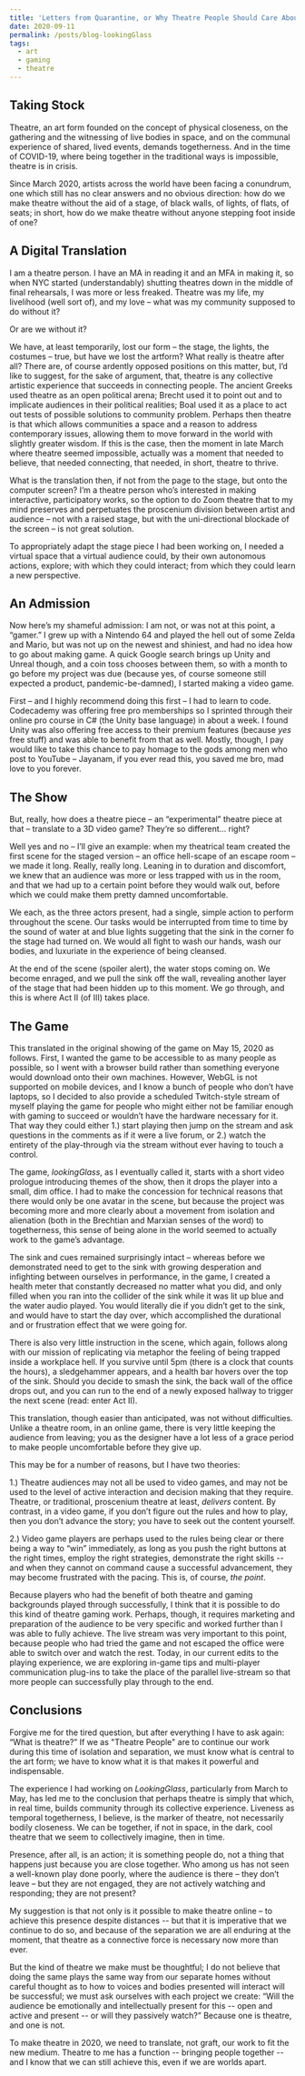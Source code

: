 ```yaml
---
title: 'Letters from Quarantine, or Why Theatre People Should Care About Video Games'
date: 2020-09-11
permalink: /posts/blog-lookingGlass
tags:
  - art
  - gaming
  - theatre
---
```

Taking Stock
------
Theatre, an art form founded on the concept of physical closeness, on the gathering and the witnessing of live bodies in space, and on the communal experience of shared, lived events, demands togetherness. And in the time of COVID-19, where being together in the traditional ways is impossible, theatre is in crisis.  

Since March 2020, artists across the world have been facing a conundrum, one which still has no clear answers and no obvious direction: how do we make theatre without the aid of a stage, of black walls, of lights, of flats, of seats; in short, how do we make theatre without anyone stepping foot inside of one? 

A Digital Translation
------
I am a theatre person. I have an MA in reading it and an MFA in making it, so when NYC started (understandably) shutting theatres down in the middle of final rehearsals, I was more or less freaked. Theatre was my life, my livelihood (well sort of), and my love – what was my community supposed to do without it? 

Or are we without it?

We have, at least temporarily, lost our form – the stage, the lights, the costumes – true, but have we lost the artform? What really is theatre after all? There are, of course ardently opposed positions on this matter, but, I’d like to suggest, for the sake of argument, that, theatre is any collective artistic experience that succeeds in connecting people. The ancient Greeks used theatre as an open political arena; Brecht used it to point out and to implicate audiences in their political realities; Boal used it as a place to act out tests of possible solutions to community problem. Perhaps then theatre is that which allows communities a space and a reason to address contemporary issues, allowing them to move forward in the world with slightly greater wisdom. If this is the case, then the moment in late March where theatre seemed impossible, actually was a moment that needed to believe, that needed connecting, that needed, in short, theatre to thrive. 

What is the translation then, if not from the page to the stage, but onto the computer screen? I’m a theatre person who’s interested in making interactive, participatory works, so the option to do Zoom theatre that to my mind preserves and perpetuates the proscenium division between artist and audience – not with a raised stage, but with the uni-directional blockade of the screen – is not great solution. 

To appropriately adapt the stage piece I had been working on, I needed a virtual space that a virtual audience could, by their own autonomous actions, explore; with which they could interact; from which they could learn a new perspective. 

An Admission
------

Now here’s my shameful admission: I am not, or was not at this point, a “gamer.” I grew up with a Nintendo 64 and played the hell out of some Zelda and Mario, but was not up on the newest and shiniest, and had no idea how to go about making game. A quick Google search brings up Unity and Unreal though, and a coin toss chooses between them, so with a month to go before my project was due (because yes, of course someone still expected a product, pandemic-be-damned), I started making a video game. 

First – and I highly recommend doing this first – I had to learn to code. Codecademy was offering free pro memberships so I sprinted through their online pro course in C# (the Unity base language) in about a week. I found Unity was also offering free access to their premium features (because _yes_ free stuff) and was able to benefit from that as well. Mostly, though, I pay would like to take this chance to pay homage to the gods among men who post to YouTube – Jayanam, if you ever read this, you saved me bro, mad love to you forever.

The Show
------

But, really, how does a theatre piece – an “experimental” theatre piece at that – translate to a 3D video game? They’re so different… right?

Well yes and no – I’ll give an example: when my theatrical team created the first scene for the staged version – an office hell-scape of an escape room – we made it long. Really, really long. Leaning in to duration and discomfort, we knew that an audience was more or less trapped with us in the room, and that we had up to a certain point before they would walk out, before which we could make them pretty damned uncomfortable. 

We each, as the three actors present, had a single, simple action to perform throughout the scene. Our tasks would be interrupted from time to time by the sound of water at and blue lights suggeting that the sink in the corner fo the stage had turned on. We would all fight to wash our hands, wash our bodies, and luxuriate in the experience of being cleansed. 

At the end of the scene (spoiler alert), the water stops coming on. We become enraged, and we pull the sink off the wall, revealing another layer of the stage that had been hidden up to this moment. We go through, and this is where Act II (of III) takes place. 

The Game
------
This translated in the original showing of the game on May 15, 2020 as follows. First, I wanted the game to be accessible to as many people as possible, so I went with a browser build rather than something everyone would download onto their own machines. However, WebGL is not supported on mobile devices, and I know a bunch of people who don’t have laptops, so I decided to also provide a scheduled Twitch-style stream of myself playing the game for people who might either not be familiar enough with gaming to succeed or wouldn’t have the hardware necessary for it. That way they could either 1.) start playing then jump on the stream and ask questions in the comments as if it were a live forum, or 2.) watch the entirety of the play-through via the stream without ever having to touch a control. 

The game, _lookingGlass_, as I eventually called it, starts with a short video prologue introducing themes of the show, then it drops the player into a small, dim office. I had to make the concession for technical reasons that there would only be one avatar in the scene, but because the project was becoming more and more clearly about a movement from isolation and alienation (both in the Brechtian and Marxian senses of the word) to togetherness, this sense of being alone in the world seemed to actually work to the game’s advantage. 

The sink and cues remained surprisingly intact – whereas before we demonstrated need to get to the sink with growing desperation and infighting between ourselves in performance, in the game, I created a health meter that constantly decreased no matter what you did, and only filled when you ran into the collider of the sink while it was lit up blue and the water audio played. You would literally die if you didn’t get to the sink, and would have to start the day over, which accomplished the durational and or frustration effect that we were going for. 

There is also very little instruction in the scene, which again, follows along with our mission of replicating via metaphor the feeling of being trapped inside a workplace hell. If you survive until 5pm (there is a clock that counts the hours), a sledgehammer appears, and a health bar hovers over the top of the sink. Should you decide to smash the sink, the back wall of the office drops out, and you can run to the end of a newly exposed hallway to trigger the next scene (read: enter Act II).

This translation, though easier than anticipated, was not without difficulties. Unlike a theatre room, in an online game, there is very little keeping the audience from leaving; you as the designer have a lot less of a grace period to make people uncomfortable before they give up. 

This may be for a number of reasons, but I have two theories: 

1.) Theatre audiences may not all be used to video games, and may not be used to the level of active interaction and decision making that they require. Theatre, or traditional, proscenium theatre at least, _delivers_ content. By contrast, in a video game, if you don’t figure out the rules and how to play, then you don’t advance the story; you have to seek out the content yourself.

2.) Video game players are perhaps used to the rules being clear or there being a way to “win” immediately, as long as you push the right buttons at the right times, employ the right strategies, demonstrate the right skills -- and when they cannot on command cause a successful advancement, they may become frustrated with the pacing. This is, of course, _the point_. 

Because players who had the benefit of both theatre and gaming backgrounds played through successfully, I think that it is possible to do this kind of theatre gaming work. Perhaps, though, it requires marketing and preparation of the audience to be very specific and worked further than I was able to fully achieve. The live stream was very important to this point, because people who had tried the game and not escaped the office were able to switch over and watch the rest. Today, in our current edits to the playing experience, we are exploring in-game tips and multi-player communication plug-ins to take the place of the parallel live-stream so that more people can successfully play through to the end.

Conclusions
------
Forgive me for the tired question, but after everything I have to ask again: “What is theatre?” If we as "Theatre People" are to continue our work during this time of isolation and separation, we must know what is central to the art form; we have to know what it is that makes it powerful and indispensable. 

The experience I had working on _LookingGlass_, particularly from March to May, has led me to the conclusion that perhaps theatre is simply that which, in real time, builds community through its collective experience. Liveness as temporal togetherness, I believe, is the marker of theatre, not necessarily bodily closeness. We can be together, if not in space, in the dark, cool theatre that we seem to collectively imagine, then in time. 

Presence, after all, is an action; it is something people do, not a thing that happens just because you are close together. Who among us has not seen a well-known play done poorly, where the audience is there – they don’t leave – but they are not engaged, they are not actively watching and responding; they are not present?

My suggestion is that not only is it possible to make theatre online – to achieve this presence despite distances -- but that it is imperative that we continue to do so, and because of the separation we are all enduring at the moment, that theatre as a connective force is necessary now more than ever. 

But the kind of theatre we make must be thoughtful; I do not believe that doing the same plays the same way from our separate homes without careful thought as to how to voices and bodies presented will interact will be successful; we must ask ourselves with each project we create: “Will the audience be emotionally and intellectually present for this -- open and active and present -- or will they passively watch?” Because one is theatre, and one is not. 

To make theatre in 2020, we need to translate, not graft, our work to fit the new medium. Theatre to me has a function -- bringing people together -- and I know that we can still achieve this, even if we are worlds apart. 
 







